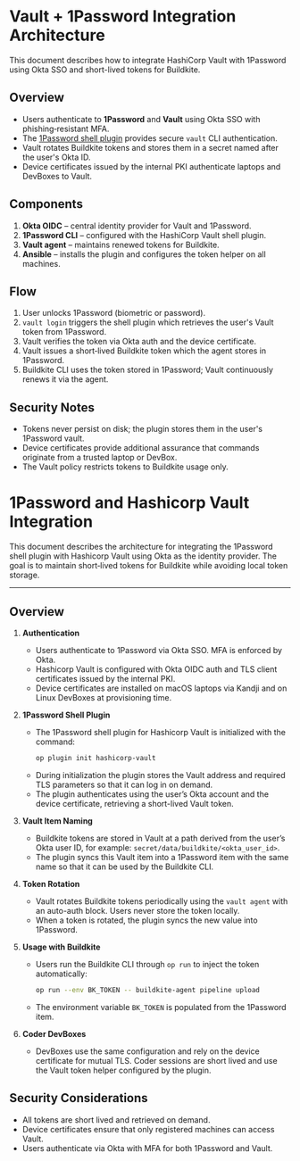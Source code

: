 # Vault + 1Password Integration Architecture

This document describes how to integrate HashiCorp Vault with 1Password using Okta SSO and short-lived tokens for Buildkite.

## Overview
- Users authenticate to **1Password** and **Vault** using Okta SSO with phishing‑resistant MFA.
- The [1Password shell plugin](https://developer.1password.com/docs/cli/shell-plugins/hashicorp-vault/) provides secure `vault` CLI authentication.
- Vault rotates Buildkite tokens and stores them in a secret named after the user's Okta ID.
- Device certificates issued by the internal PKI authenticate laptops and DevBoxes to Vault.

## Components
1. **Okta OIDC** – central identity provider for Vault and 1Password.
2. **1Password CLI** – configured with the HashiCorp Vault shell plugin.
3. **Vault agent** – maintains renewed tokens for Buildkite.
4. **Ansible** – installs the plugin and configures the token helper on all machines.

## Flow
1. User unlocks 1Password (biometric or password).
2. `vault login` triggers the shell plugin which retrieves the user's Vault token from 1Password.
3. Vault verifies the token via Okta auth and the device certificate.
4. Vault issues a short‑lived Buildkite token which the agent stores in 1Password.
5. Buildkite CLI uses the token stored in 1Password; Vault continuously renews it via the agent.

## Security Notes
- Tokens never persist on disk; the plugin stores them in the user's 1Password vault.
- Device certificates provide additional assurance that commands originate from a trusted laptop or DevBox.
- The Vault policy restricts tokens to Buildkite usage only.
# 1Password and Hashicorp Vault Integration

This document describes the architecture for integrating the 1Password shell
plugin with Hashicorp Vault using Okta as the identity provider. The goal is to
maintain short‑lived tokens for Buildkite while avoiding local token storage.

------

## Overview

1. **Authentication**
   - Users authenticate to 1Password via Okta SSO. MFA is enforced by Okta.
   - Hashicorp Vault is configured with Okta OIDC auth and TLS client
     certificates issued by the internal PKI.
   - Device certificates are installed on macOS laptops via Kandji and on Linux
     DevBoxes at provisioning time.

2. **1Password Shell Plugin**
   - The 1Password shell plugin for Hashicorp Vault is initialized with the
     command:
     ```bash
     op plugin init hashicorp-vault
     ```
   - During initialization the plugin stores the Vault address and required
     TLS parameters so that it can log in on demand.
   - The plugin authenticates using the user’s Okta account and the device
     certificate, retrieving a short-lived Vault token.

3. **Vault Item Naming**
   - Buildkite tokens are stored in Vault at a path derived from the user’s
     Okta user ID, for example:
     `secret/data/buildkite/<okta_user_id>`.
   - The plugin syncs this Vault item into a 1Password item with the same name
     so that it can be used by the Buildkite CLI.

4. **Token Rotation**
   - Vault rotates Buildkite tokens periodically using the `vault agent` with an
     auto-auth block. Users never store the token locally.
   - When a token is rotated, the plugin syncs the new value into 1Password.

5. **Usage with Buildkite**
   - Users run the Buildkite CLI through `op run` to inject the token
     automatically:
     ```bash
     op run --env BK_TOKEN -- buildkite-agent pipeline upload
     ```
   - The environment variable `BK_TOKEN` is populated from the 1Password item.

6. **Coder DevBoxes**
   - DevBoxes use the same configuration and rely on the device certificate for
     mutual TLS. Coder sessions are short lived and use the Vault token helper
     configured by the plugin.

## Security Considerations

- All tokens are short lived and retrieved on demand.
- Device certificates ensure that only registered machines can access Vault.
- Users authenticate via Okta with MFA for both 1Password and Vault.


